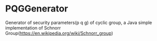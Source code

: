 # PQGGenerator
Generator of security parameters(p q g) of cyclic group, a Java simple implementation of Schnorr Group(https://en.wikipedia.org/wiki/Schnorr_group)
